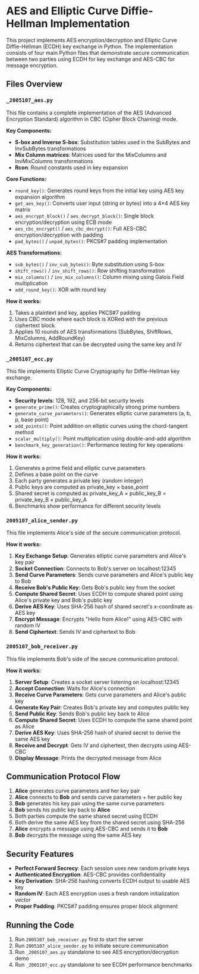 # AES and Elliptic Curve Diffie-Hellman Implementation

This project implements AES encryption/decryption and Elliptic Curve Diffie-Hellman (ECDH) key exchange in Python. The implementation consists of four main Python files that demonstrate secure communication between two parties using ECDH for key exchange and AES-CBC for message encryption.

## Files Overview

### `_2005107_aes.py`

This file contains a complete implementation of the AES (Advanced Encryption Standard) algorithm in CBC (Cipher Block Chaining) mode.

**Key Components:**

- **S-box and Inverse S-box**: Substitution tables used in the SubBytes and InvSubBytes transformations
- **Mix Column matrices**: Matrices used for the MixColumns and InvMixColumns transformations
- **Rcon**: Round constants used in key expansion

**Core Functions:**

- `round_key()`: Generates round keys from the initial key using AES key expansion algorithm
- `get_aes_key()`: Converts user input (string or bytes) into a 4×4 AES key matrix
- `aes_encrypt_block()` / `aes_decrypt_block()`: Single block encryption/decryption using ECB mode
- `aes_cbc_encrypt()` / `aes_cbc_decrypt()`: Full AES-CBC encryption/decryption with padding
- `pad_bytes()` / `unpad_bytes()`: PKCS#7 padding implementation

**AES Transformations:**
- `sub_bytes()` / `inv_sub_bytes()`: Byte substitution using S-box
- `shift_rows()` / `inv_shift_rows()`: Row shifting transformation
- `mix_columns()` / `inv_mix_columns()`: Column mixing using Galois Field multiplication
- `add_round_key()`: XOR with round key

**How it works:**
1. Takes a plaintext and key, applies PKCS#7 padding
2. Uses CBC mode where each block is XORed with the previous ciphertext block
3. Applies 10 rounds of AES transformations (SubBytes, ShiftRows, MixColumns, AddRoundKey)
4. Returns ciphertext that can be decrypted using the same key and IV

### `_2005107_ecc.py`

This file implements Elliptic Curve Cryptography for Diffie-Hellman key exchange.

**Key Components:**

- **Security levels**: 128, 192, and 256-bit security levels
- `generate_prime()`: Creates cryptographically strong prime numbers
- `generate_curve_parameters()`: Generates elliptic curve parameters (a, b, p, base point)
- `add_points()`: Point addition on elliptic curves using the chord-tangent method
- `scalar_multiply()`: Point multiplication using double-and-add algorithm
- `benchmark_key_generation()`: Performance testing for key operations

**How it works:**
1. Generates a prime field and elliptic curve parameters
2. Defines a base point on the curve
3. Each party generates a private key (random integer)
4. Public keys are computed as private_key × base_point
5. Shared secret is computed as private_key_A × public_key_B = private_key_B × public_key_A
6. Benchmarks show performance for different security levels

### `2005107_alice_sender.py`

This file implements Alice's side of the secure communication protocol.

**How it works:**
1. **Key Exchange Setup**: Generates elliptic curve parameters and Alice's key pair
2. **Socket Connection**: Connects to Bob's server on localhost:12345
3. **Send Curve Parameters**: Sends curve parameters and Alice's public key to Bob
4. **Receive Bob's Public Key**: Gets Bob's public key from the socket
5. **Compute Shared Secret**: Uses ECDH to compute shared point using Alice's private key and Bob's public key
6. **Derive AES Key**: Uses SHA-256 hash of shared secret's x-coordinate as AES key
7. **Encrypt Message**: Encrypts "Hello from Alice!" using AES-CBC with random IV
8. **Send Ciphertext**: Sends IV and ciphertext to Bob

### `2005107_bob_receiver.py`

This file implements Bob's side of the secure communication protocol.

**How it works:**
1. **Server Setup**: Creates a socket server listening on localhost:12345
2. **Accept Connection**: Waits for Alice's connection
3. **Receive Curve Parameters**: Gets curve parameters and Alice's public key
4. **Generate Key Pair**: Creates Bob's private key and computes public key
5. **Send Public Key**: Sends Bob's public key back to Alice
6. **Compute Shared Secret**: Uses ECDH to compute the same shared point as Alice
7. **Derive AES Key**: Uses SHA-256 hash of shared secret to derive the same AES key
8. **Receive and Decrypt**: Gets IV and ciphertext, then decrypts using AES-CBC
9. **Display Message**: Prints the decrypted message from Alice

## Communication Protocol Flow

1. **Alice** generates curve parameters and her key pair
2. **Alice** connects to **Bob** and sends curve parameters + her public key
3. **Bob** generates his key pair using the same curve parameters
4. **Bob** sends his public key back to **Alice**
5. Both parties compute the same shared secret using ECDH
6. Both derive the same AES key from the shared secret using SHA-256
7. **Alice** encrypts a message using AES-CBC and sends it to **Bob**
8. **Bob** decrypts the message using the same AES key

## Security Features

- **Perfect Forward Secrecy**: Each session uses new random private keys
- **Authenticated Encryption**: AES-CBC provides confidentiality
- **Key Derivation**: SHA-256 hashing converts ECDH output to usable AES key
- **Random IV**: Each AES encryption uses a fresh random initialization vector
- **Proper Padding**: PKCS#7 padding ensures proper block alignment

## Running the Code

1. Run `2005107_bob_receiver.py` first to start the server
2. Run `2005107_alice_sender.py` to initiate secure communication
3. Run `_2005107_aes.py` standalone to see AES encryption/decryption demo
4. Run `_2005107_ecc.py` standalone to see ECDH performance benchmarks
